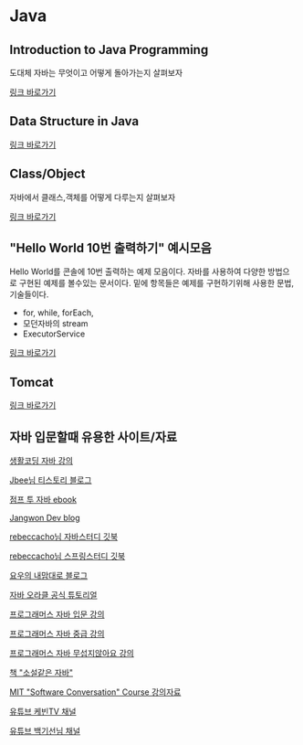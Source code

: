 # Java

## Introduction to Java Programming

도대체 자바는 무엇이고 어떻게 돌아가는지 살펴보자 

[링크 바로가기](https://github.com/limdongjin/TIL/tree/master/java/introduction)

## Data Structure in Java

[링크 바로가기](https://github.com/limdongjin/TIL/tree/master/java/ds)

## Class/Object

자바에서 클래스,객체를 어떻게 다루는지 살펴보자

[링크 바로가기](https://github.com/limdongjin/TIL/tree/master/java/class)

## "Hello World 10번 출력하기" 예시모음

Hello World를 콘솔에 10번 출력하는 예제 모음이다.
자바를 사용하여 다양한 방법으로 구현된 예제를 볼수있는 문서이다.
밑에 항목들은 예제를 구현하기위해 사용한 문법,기술들이다.
- for, while, forEach,
- 모던자바의 stream
- ExecutorService 

[링크 바로가기](https://github.com/limdongjin/TIL/tree/master/java/helloworld10)

## Tomcat

[링크 바로가기](https://github.com/limdongjin/TIL/tree/master/java/tomcat)

## 자바 입문할때 유용한 사이트/자료

[생활코딩 자바 강의](https://opentutorials.org/course/1223/4551)

[Jbee님 티스토리 블로그](http://asfirstalways.tistory.com/category/Dev.BackEnd/JAVA)

[점프 투 자바 ebook](https://wikidocs.net/book/31)

[Jangwon Dev blog](https://dev-jangwon.github.io/blog/tags/#java)

[rebeccacho님 자바스터디 깃북](https://rebeccacho.gitbooks.io/java-study-group/content/index.html)

[rebeccacho님 스프링스터디 깃북](https://rebeccacho.gitbooks.io/spring-study-group/content/)

[요우의 내맘대로 블로그](http://luckyyowu.tistory.com/category/%EA%B0%9C%EC%9D%B8%EA%B3%B5%EB%B6%80/JAVA)

[자바 오라클 공식 튜토리얼](https://docs.oracle.com/javase/tutorial/tutorialLearningPaths.html)

[프로그래머스 자바 입문 강의](https://programmers.co.kr/learn/courses/5)

[프로그래머스 자바 중급 강의](https://programmers.co.kr/learn/courses/9)

[프로그래머스 자바 무섭지않아요 강의](https://programmers.co.kr/learn/courses/16)

[책 "소설같은 자바"](http://book.interpark.com/product/BookDisplay.do?_method=detail&sc.prdNo=206612496)

[MIT "Software Conversation" Course 강의자료](http://web.mit.edu/6.005/www/fa15/)

[유튜브 케빈TV 채널](https://www.youtube.com/channel/UCsOJxLxzQl8IbwGS-Cp5t8w)

[유튜브 백기선님 채널](https://www.youtube.com/user/whiteship2000)
